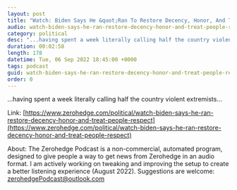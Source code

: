 ```yaml
---
layout: post
title: "Watch: Biden Says He &quot;Ran To Restore Decency, Honor, And To Treat People With Respect&quot;"
audio: watch-biden-says-he-ran-restore-decency-honor-and-treat-people-respect-0
category: political
desc: "...having spent a week literally calling half the country violent extremists..."
duration: 00:02:58
length: 178
datetime: Tue, 06 Sep 2022 18:45:00 +0000
tags: podcast
guid: watch-biden-says-he-ran-restore-decency-honor-and-treat-people-respect-0
order: 0
---
```

...having spent a week literally calling half the country violent extremists...

Link: [https://www.zerohedge.com/political/watch-biden-says-he-ran-restore-decency-honor-and-treat-people-respect](https://www.zerohedge.com/political/watch-biden-says-he-ran-restore-decency-honor-and-treat-people-respect)

About: The Zerohedge Podcast is a non-commercial, automated program, designed to give people a way to get news from Zerohedge in an audio format.  I am actively working on tweaking and improving the setup to create a better listening experience (August 2022).  Suggestions are welcome: [zerohedgePodcast@outlook.com](mailto:zerohedgePodcast@outlook.com)